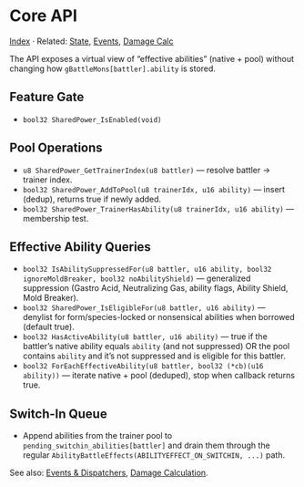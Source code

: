 # Core API

[Index](./README.md) · Related: [State](./state.md), [Events](./events.md), [Damage Calc](./damage_calc.md)

The API exposes a virtual view of “effective abilities” (native + pool) without changing how `gBattleMons[battler].ability` is stored.

## Feature Gate

- `bool32 SharedPower_IsEnabled(void)`

## Pool Operations

- `u8 SharedPower_GetTrainerIndex(u8 battler)` — resolve battler → trainer index.
- `bool32 SharedPower_AddToPool(u8 trainerIdx, u16 ability)` — insert (dedup), returns true if newly added.
- `bool32 SharedPower_TrainerHasAbility(u8 trainerIdx, u16 ability)` — membership test.

## Effective Ability Queries

- `bool32 IsAbilitySuppressedFor(u8 battler, u16 ability, bool32 ignoreMoldBreaker, bool32 noAbilityShield)` — generalized suppression (Gastro Acid, Neutralizing Gas, ability flags, Ability Shield, Mold Breaker).
- `bool32 SharedPower_IsEligibleFor(u8 battler, u16 ability)` — denylist for form/species-locked or nonsensical abilities when borrowed (default true).
- `bool32 HasActiveAbility(u8 battler, u16 ability)` — true if the battler’s native ability equals `ability` (and not suppressed) OR the pool contains `ability` and it’s not suppressed and is eligible for this battler.
- `bool32 ForEachEffectiveAbility(u8 battler, bool32 (*cb)(u16 ability))` — iterate native + pool (deduped), stop when callback returns true.

## Switch-In Queue

- Append abilities from the trainer pool to `pending_switchin_abilities[battler]` and drain them through the regular `AbilityBattleEffects(ABILITYEFFECT_ON_SWITCHIN, ...)` path.

See also: [Events & Dispatchers](./events.md), [Damage Calculation](./damage_calc.md).
